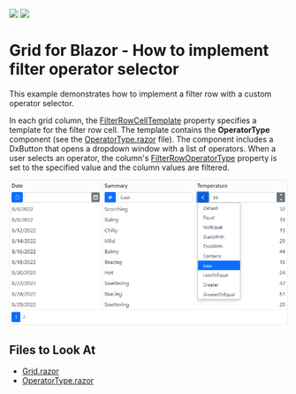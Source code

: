 <!-- default badges list -->
[![](https://img.shields.io/badge/Open_in_DevExpress_Support_Center-FF7200?style=flat-square&logo=DevExpress&logoColor=white)](https://supportcenter.devexpress.com/ticket/details/T1106516)
[![](https://img.shields.io/badge/📖_How_to_use_DevExpress_Examples-e9f6fc?style=flat-square)](https://docs.devexpress.com/GeneralInformation/403183)
<!-- default badges end -->

# Grid for Blazor - How to implement filter operator selector

This example demonstrates how to implement a filter row with a custom operator selector.

In each grid column, the [FilterRowCellTemplate](https://docs.devexpress.com/Blazor/DevExpress.Blazor.DxGridDataColumn.FilterRowCellTemplate) property specifies a template for the filter row cell. The template contains the **OperatorType** component (see the [OperatorType.razor](./CS/DxGridFilterOperatorSelector/Components/OperatorType.razor) file). The component includes a DxButton that opens a dropdown window with a list of operators. When a user selects an operator, the column's [FilterRowOperatorType](http://docs.devexpress.devx/Blazor/DevExpress.Blazor.DxGridDataColumn.FilterRowOperatorType) property is set to the specified value and the column values are filtered.

![Grid with filter](image.png)

## Files to Look At

- [Grid.razor](./CS/DxGridFilterOperatorSelector/Pages/Grid.razor)
- [OperatorType.razor](./CS/DxGridFilterOperatorSelector/Components/OperatorType.razor)
